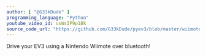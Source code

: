 ```yaml
---
author: [ "@G33kDude" ]
programming_language: "Python"
youtube_video_id: usWsIP9p1Bk
source_code_url: "https://github.com/G33kDude/pyev3/blob/master/wiimote.py"
---
```


Drive your EV3 using a Nintendo Wiimote over bluetooth!